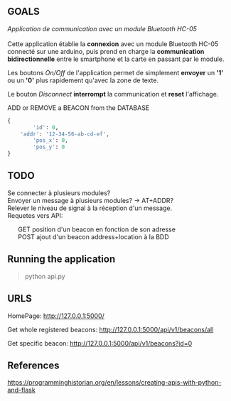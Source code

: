 ## GOALS
_Application de communication avec un module Bluetooth HC-05_</br></br>
Cette application établie la **connexion** avec un module Bluetooth HC-05 connecté sur une arduino,
puis prend en charge la **communication bidirectionnelle** entre le smartphone et la carte en passant par le module.

Les boutons _On/Off_ de l'application permet de simplement **envoyer** un **'1'** ou un **'0'** plus rapidement qu'avec la zone de texte.

Le bouton _Disconnect_ **interrompt** la communication et **reset** l'affichage.

ADD or REMOVE a BEACON from the DATABASE
```python
{
		'id': 0,
    'addr': '12-34-56-ab-cd-ef',
		'pos_x': 0,
		'pos_y': 0
}
```

## TODO
Se connecter à plusieurs modules?</br>
Envoyer un message à plusieurs modules? -> AT+ADDR?</br>
Relever le niveau de signal à la réception d'un message.</br>
Requetes vers API:
<ul> GET position d'un beacon en fonction de son adresse</br>
POST ajout d'un beacon address+location à la BDD</br></ul>

## Running the application
>python api.py

## URLS
HomePage: http://127.0.0.1:5000/

Get whole registered beacons: http://127.0.0.1:5000/api/v1/beacons/all

Get specific beacon: http://127.0.0.1:5000/api/v1/beacons?id=0

## References
https://programminghistorian.org/en/lessons/creating-apis-with-python-and-flask
